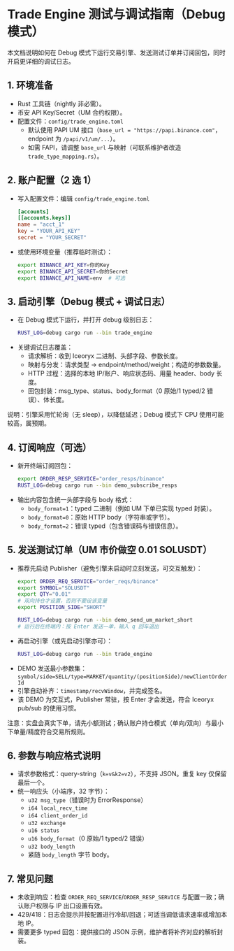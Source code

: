 # Trade Engine 测试与调试指南（Debug 模式）

本文档说明如何在 Debug 模式下运行交易引擎、发送测试订单并订阅回包，同时开启更详细的调试日志。

## 1. 环境准备
- Rust 工具链（nightly 非必需）。
- 币安 API Key/Secret（UM 合约权限）。
- 配置文件：`config/trade_engine.toml`
  - 默认使用 PAPI UM 接口（`base_url = "https://papi.binance.com"`，endpoint 为 `/papi/v1/um/...`）。
  - 如需 FAPI，请调整 `base_url` 与映射（可联系维护者改造 `trade_type_mapping.rs`）。

## 2. 账户配置（2 选 1）
- 写入配置文件：编辑 `config/trade_engine.toml`
  ```toml
  [accounts]
  [[accounts.keys]]
  name = "acct_1"
  key = "YOUR_API_KEY"
  secret = "YOUR_SECRET"
  ```
- 或使用环境变量（推荐临时测试）：
  ```bash
  export BINANCE_API_KEY=你的Key
  export BINANCE_API_SECRET=你的Secret
  export BINANCE_API_NAME=env  # 可选
  ```

## 3. 启动引擎（Debug 模式 + 调试日志）
- 在 Debug 模式下运行，并打开 debug 级别日志：
  ```bash
  RUST_LOG=debug cargo run --bin trade_engine
  ```
- 关键调试日志覆盖：
  - 请求解析：收到 Iceoryx 二进制、头部字段、参数长度。
  - 映射与分发：请求类型 → endpoint/method/weight；构造的参数数量。
  - HTTP 过程：选择的本地 IP/账户、响应状态码、用量 header、body 长度。
  - 回包封装：msg_type、status、body_format（0 原始/1 typed/2 错误）、体长度。

说明：引擎采用忙轮询（无 sleep），以降低延迟；Debug 模式下 CPU 使用可能较高，属预期。

## 4. 订阅响应（可选）
- 新开终端订阅回包：
  ```bash
  export ORDER_RESP_SERVICE="order_resps/binance"
  RUST_LOG=debug cargo run --bin demo_subscribe_resps
  ```
- 输出内容包含统一头部字段与 body 格式：
  - `body_format=1`：typed 二进制（例如 UM 下单已实现 typed 封装）。
  - `body_format=0`：原始 HTTP body（字符串或字节）。
  - `body_format=2`：错误 typed（包含错误码与错误信息）。

## 5. 发送测试订单（UM 市价做空 0.01 SOLUSDT）
- 推荐先启动 Publisher（避免引擎未启动时立刻发送，可交互触发）：
  ```bash
  export ORDER_REQ_SERVICE="order_reqs/binance"
  export SYMBOL="SOLUSDT"
  export QTY="0.01"
  # 双向持仓才设置，否则不要设该变量
  export POSITION_SIDE="SHORT"

  RUST_LOG=debug cargo run --bin demo_send_um_market_short
  # 运行后在终端内：按 Enter 发送一单，输入 q 回车退出
  ```
- 再启动引擎（或先启动引擎亦可）：
  ```bash
  RUST_LOG=debug cargo run --bin trade_engine
  ```
- DEMO 发送最小参数集：`symbol/side=SELL/type=MARKET/quantity/(positionSide)/newClientOrderId`
- 引擎自动补齐：`timestamp/recvWindow`，并完成签名。
- 该 DEMO 为交互式，Publisher 常驻，按 Enter 才会发送，符合 Iceoryx pub/sub 的使用习惯。

注意：实盘会真实下单，请先小额测试；确认账户持仓模式（单向/双向）与最小下单量/精度符合交易所规则。

## 6. 参数与响应格式说明
- 请求参数格式：query-string（`k=v&k2=v2`），不支持 JSON。重复 key 仅保留最后一个。
- 统一响应头（小端序，32 字节）：
  - `u32 msg_type`（错误时为 ErrorResponse）
  - `i64 local_recv_time`
  - `i64 client_order_id`
  - `u32 exchange`
  - `u16 status`
  - `u16 body_format`（0 原始/1 typed/2 错误）
  - `u32 body_length`
  - 紧随 `body_length` 字节 body。

## 7. 常见问题
- 未收到响应：检查 `ORDER_REQ_SERVICE`/`ORDER_RESP_SERVICE` 与配置一致；确认账户权限与 IP 出口设置有效。
- 429/418：日志会提示并按配置进行冷却/回退；可适当调低请求速率或增加本地 IP。
- 需要更多 typed 回包：提供接口的 JSON 示例，维护者将补齐对应的解析封装。
